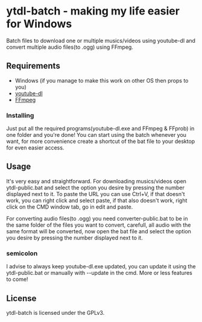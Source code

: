 # ytdl-batch - making my life easier for Windows
Batch files to download one or multiple musics/videos using youtube-dl and convert multiple audio files(to .ogg) using FFmpeg.

## Requirements
* Windows (if you manage to make this work on other OS then props to you)
* [youtube-dl](https://ytdl-org.github.io/youtube-dl/download.html)
* [FFmpeg](https://ffmpeg.zeranoe.com/builds/)

### Installing
Just put all the required programs(youtube-dl.exe and FFmpeg & FFprob) in one folder and you're done! You can start using the batch whenever you want, for more convenience create a shortcut of the bat file to your desktop for even easier access.

## Usage
It's very easy and straightforward. For downloading musics/videos open ytdl-public.bat and select the option you desire by pressing the number displayed next to it.
To paste the URL you can use Ctrl+V, if that doesn't work, you can right click and select paste, if that also doesn't work, right click on the CMD window tab, go in edit and paste.

For converting audio files(to .ogg) you need converter-public.bat to be in the same folder of the files you want to convert, carefull, all audio with the same format will be converted, now open the bat file and select the option you desire by pressing the number displayed next to it.

### semicolon
I advise to always keep youtube-dl.exe updated, you can update it using the ytdl-public.bat or manually with --update in the cmd.
More or less features to come!

## License
ytdl-batch is licensed under the GPLv3.

